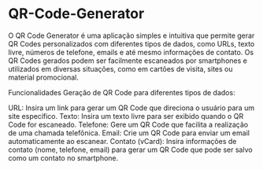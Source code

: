 # QR-Code-Generator

O QR Code Generator é uma aplicação simples e intuitiva que permite gerar QR Codes personalizados com diferentes tipos de dados, como URLs, texto livre, números de telefone, emails e até mesmo informações de contato. Os QR Codes gerados podem ser facilmente escaneados por smartphones e utilizados em diversas situações, como em cartões de visita, sites ou material promocional.

Funcionalidades
Geração de QR Code para diferentes tipos de dados:

URL: Insira um link para gerar um QR Code que direciona o usuário para um site específico.
Texto: Insira um texto livre para ser exibido quando o QR Code for escaneado.
Telefone: Gere um QR Code que facilita a realização de uma chamada telefônica.
Email: Crie um QR Code para enviar um email automaticamente ao escanear.
Contato (vCard): Insira informações de contato (nome, telefone, email) para gerar um QR Code que pode ser salvo como um contato no smartphone.
